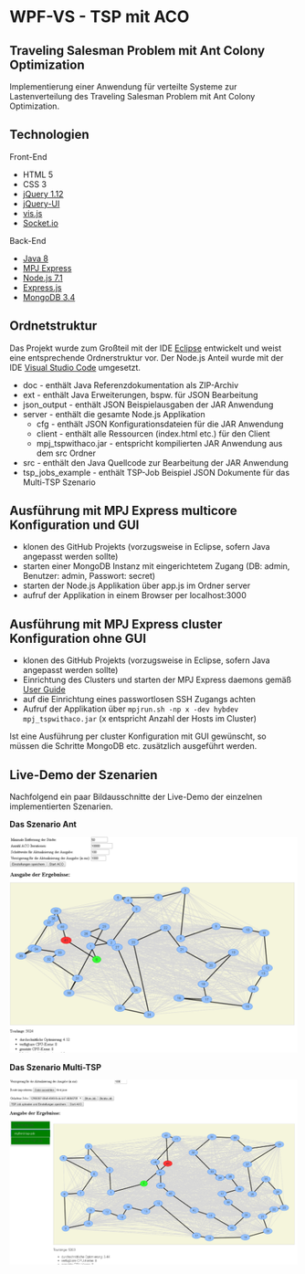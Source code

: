 # WPF-VS - TSP mit ACO
## Traveling Salesman Problem mit Ant Colony Optimization

Implementierung einer Anwendung für verteilte Systeme zur Lastenverteilung des Traveling Salesman Problem mit Ant Colony Optimization.

## Technologien

Front-End

- HTML 5
- CSS 3
- [jQuery 1.12](https://code.jquery.com/jquery-1.12.4.min.js)
- [jQuery-UI](http://jqueryui.com/download/)
- [vis.js](http://visjs.org/#download_install)
- [Socket.io](https://socket.io/)

Back-End

- [Java 8](https://java.com/de/download/)
- [MPJ Express](http://mpj-express.org/)
- [Node.js 7.1](https://nodejs.org/en/)
- [Express.js](http://expressjs.com/de/)
- [MongoDB 3.4](https://www.mongodb.com/download-center?jmp=nav#community)

## Ordnetstruktur

Das Projekt wurde zum Großteil mit der IDE [Eclipse](https://www.eclipse.org/downloads/?) entwickelt und weist eine entsprechende Ordnerstruktur vor. Der Node.js Anteil wurde mit der IDE [Visual Studio Code](https://code.visualstudio.com/) umgesetzt.

- doc - enthält Java Referenzdokumentation als ZIP-Archiv
- ext - enthält Java Erweiterungen, bspw. für JSON Bearbeitung
- json_output - enthält JSON Beispielausgaben der JAR Anwendung
- server - enthält die gesamte Node.js Applikation
   - cfg - enthält JSON Konfigurationsdateien für die JAR Anwendung
   - client - enthält alle Ressourcen (index.html etc.) für den Client
   - mpj_tspwithaco.jar - entspricht kompilierten JAR Anwendung aus dem src Ordner
- src - enthält den Java Quellcode zur Bearbeitung der JAR Anwendung
- tsp_jobs_example - enthält TSP-Job Beispiel JSON Dokumente für das Multi-TSP Szenario

## Ausführung mit MPJ Express multicore Konfiguration und GUI

- klonen des GitHub Projekts (vorzugsweise in Eclipse, sofern Java angepasst werden sollte)
- starten einer MongoDB Instanz mit eingerichtetem Zugang (DB: admin, Benutzer: admin, Passwort: secret)
- starten der Node.js Applikation über app.js im Ordner server
- aufruf der Applikation in einem Browser per localhost:3000

## Ausführung mit MPJ Express cluster Konfiguration ohne GUI

- klonen des GitHub Projekts (vorzugsweise in Eclipse, sofern Java angepasst werden sollte)
- Einrichtung des Clusters und starten der MPJ Express daemons gemäß [User Guide](http://mpj-express.org/guides.html)
- auf die Einrichtung eines passwortlosen SSH Zugangs achten
- Aufruf der Applikation über ```mpjrun.sh -np x -dev hybdev mpj_tspwithaco.jar``` (x entspricht Anzahl der Hosts im Cluster)

Ist eine Ausführung per cluster Konfiguration mit GUI gewünscht, so müssen die Schritte MongoDB etc. zusätzlich ausgeführt werden.

## Live-Demo der Szenarien

Nachfolgend ein paar Bildausschnitte der Live-Demo der einzelnen implementierten Szenarien.

**Das Szenario Ant**

![live_demo_scenario_ant](./live_demo_scenario_ant.PNG?raw=true "live_demo_scenario_ant")

**Das Szenario Multi-TSP**

![live_demo_scenario_multi_tsp](./live_demo_scenario_multi_tsp.PNG?raw=true "live_demo_scenario_multi_tsp")
